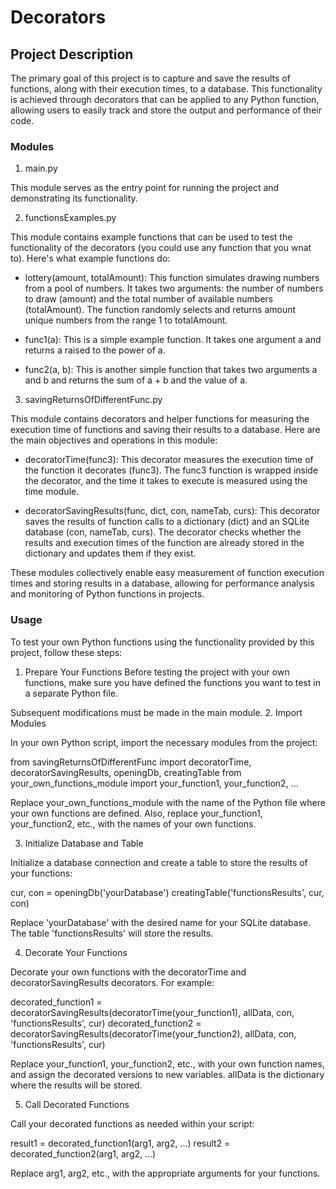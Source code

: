 # Decorators
## Project Description

The primary goal of this project is to capture and save the results of functions, along with their execution times, to a database. This functionality is achieved through decorators that can be applied to any Python function, allowing users to easily track and store the output and performance of their code.

### Modules

1. main.py
   
This module serves as the entry point for running the project and demonstrating its functionality.

2. functionsExamples.py
   
This module contains example functions that can be used to test the functionality of the decorators (you could use any function that you wnat to). Here's what example functions do:

  - lottery(amount, totalAmount): This function simulates drawing numbers from a pool of numbers. It takes two arguments: the number of numbers to draw (amount) and the total number of available numbers (totalAmount). The function randomly selects and returns amount unique numbers from the range 1 to totalAmount.
  
  - func1(a): This is a simple example function. It takes one argument a and returns a raised to the power of a.
  
  - func2(a, b): This is another simple function that takes two arguments a and b and returns the sum of a + b and the value of a.

3. savingReturnsOfDifferentFunc.py

This module contains decorators and helper functions for measuring the execution time of functions and saving their results to a database. Here are the main objectives and operations in this module:

  - decoratorTime(func3): This decorator measures the execution time of the function it decorates (func3). The func3 function is wrapped inside the decorator, and the time it takes to execute is measured using the time module.
  
  - decoratorSavingResults(func, dict, con, nameTab, curs): This decorator saves the results of function calls to a dictionary (dict) and an SQLite database (con, nameTab, curs). The decorator checks whether the results and execution times of the function are already stored in the dictionary and updates them if they exist.

These modules collectively enable easy measurement of function execution times and storing results in a database, allowing for performance analysis and monitoring of Python functions in projects.


### Usage
To test your own Python functions using the functionality provided by this project, follow these steps:

1. Prepare Your Functions
Before testing the project with your own functions, make sure you have defined the functions you want to test in a separate Python file.

Subsequent modifications must be made in the main module.
2. Import Modules

In your own Python script, import the necessary modules from the project:

from savingReturnsOfDifferentFunc import decoratorTime, decoratorSavingResults, openingDb, creatingTable
from your_own_functions_module import your_function1, your_function2, ...

Replace your_own_functions_module with the name of the Python file where your own functions are defined. Also, replace your_function1, your_function2, etc., with the names of your own functions.

3. Initialize Database and Table

Initialize a database connection and create a table to store the results of your functions:

cur, con = openingDb('yourDatabase')
creatingTable('functionsResults', cur, con)

Replace 'yourDatabase' with the desired name for your SQLite database. The table 'functionsResults' will store the results.

4. Decorate Your Functions

Decorate your own functions with the decoratorTime and decoratorSavingResults decorators. For example:

decorated_function1 = decoratorSavingResults(decoratorTime(your_function1), allData, con, 'functionsResults', cur)
decorated_function2 = decoratorSavingResults(decoratorTime(your_function2), allData, con, 'functionsResults', cur)

Replace your_function1, your_function2, etc., with your own function names, and assign the decorated versions to new variables. allData is the dictionary where the results will be stored.

5. Call Decorated Functions

Call your decorated functions as needed within your script:

result1 = decorated_function1(arg1, arg2, ...)
result2 = decorated_function2(arg1, arg2, ...)

Replace arg1, arg2, etc., with the appropriate arguments for your functions.
